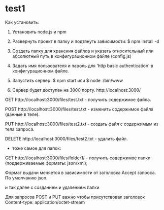 # test1

Как установить:

1. Установить node.js и npm
2. Развернуть проект в папку и подтянуть зависимости:
$ npm install -d
3. Создать папку для хранения файлов и указать относительный или абсолютный путь в конфигурационном файле (config.js)
4. Задать имя пользователя и пароль для 'http basic authentication' в конфигурационном файле. 
5. Запустить сервер:
$ npm start 
или 
$ node ./bin/www

6. Сервер будет доступен на 3000 порту. http://localhost:3000/

GET http://localhost:3000/files/test.txt - получить содержимое файла.

POST http://localhost:3000/files/test.txt - изменить содержимое файла
(данные в теле).

PUT http://localhost:3000/files/test2.txt - создать файл с содержимым
из тела запроса.

DELETE http://localhost:3000/files/test2.txt - удалить файл.

- тоже самое для папок:

GET http://localhost:3000/files/folder1/ - получить содержимое папки
(поддерживаемые форматы: json/xml);

Формат выдачи меняется в зависимости от заголовка Accept запроса. По умолчанию json.

и так далее с созданием и удалением папки

Для запросов POST и PUT важно чтобы присутствовал заголовок Content-type: application/octet-stream
